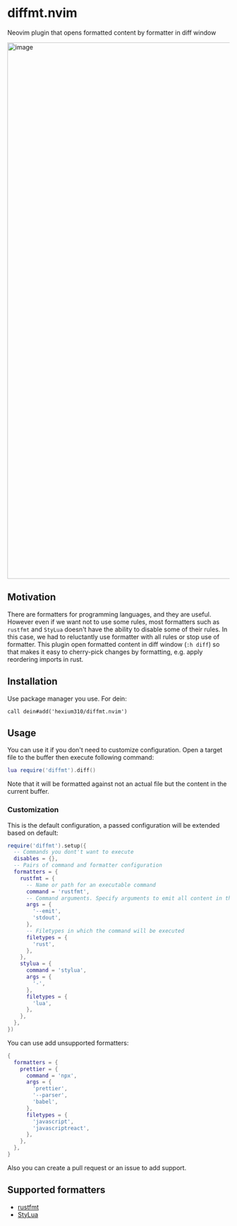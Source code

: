 # diffmt.nvim

Neovim plugin that opens formatted content by formatter in diff window

<img width="1215" alt="image" src="https://user-images.githubusercontent.com/10758173/155855643-59409f7e-263c-4c00-9b3b-f5b1abaa8b59.png">

## Motivation

There are formatters for programming languages, and they are useful.
However even if we want not to use some rules, most formatters such as `rustfmt` and `StyLua` doesn't have the ability to disable some of their rules.
In this case, we had to reluctantly use formatter with all rules or stop use of formatter.
This plugin open formatted content in diff window (`:h diff`) so that makes it easy to cherry-pick changes by formatting, e.g. apply reordering imports in rust.

## Installation

Use package manager you use.
For dein:

```vim
call dein#add('hexium310/diffmt.nvim')
```

## Usage

You can use it if you don't need to customize configuration.
Open a target file to the buffer then execute following command:

```lua
lua require('diffmt').diff()
```

Note that it will be formatted against not an actual file but the content in the current buffer.

### Customization

This is the default configuration, a passed configuration will be extended based on default:

```lua
require('diffmt').setup({
  -- Commands you dont't want to execute
  disables = {},
  -- Pairs of command and formatter configuration
  formatters = {
    rustfmt = {
      -- Name or path for an executable command
      command = 'rustfmt',
      -- Command arguments. Specify arguments to emit all content in the file to the standard output after formatted
      args = {
        '--emit',
        'stdout',
      },
      -- Filetypes in which the command will be executed
      filetypes = {
        'rust',
      },
    },
    stylua = {
      command = 'stylua',
      args = {
        '-',
      },
      filetypes = {
        'lua',
      },
    },
  },
})
```

You can use add unsupported formatters:

```lua
{
  formatters = {
    prettier = {
      command = 'npx',
      args = {
        'prettier',
        '--parser',
        'babel',
      },
      filetypes = {
        'javascript',
        'javascriptreact',
      },
    },
  },
}
```

Also you can create a pull request or an issue to add support.

## Supported formatters

- [rustfmt]
- [StyLua]

[rustfmt]: https://github.com/rust-lang/rustfmt
[StyLua]: https://github.com/JohnnyMorganz/StyLua
